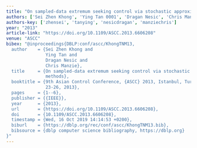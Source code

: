 ```yaml
---
title: "On sampled-data extremum seeking control via stochastic approximation methods"
authors: ['Sei Zhen Khong', 'Ying Tan 0001', 'Dragan Nesic', 'Chris Manzie']
authors-key: ['zhensei', 'tanying', 'nesicdragan', 'manziechris']
year: "2013"
article-link: "https://doi.org/10.1109/ASCC.2013.6606208"
venue: "ASCC"
bibex: "@inproceedings{DBLP:conf/ascc/KhongTNM13,
  author    = {Sei Zhen Khong and
               Ying Tan and
               Dragan Nesic and
               Chris Manzie},
  title     = {On sampled-data extremum seeking control via stochastic approximation
               methods},
  booktitle = {9th Asian Control Conference, {ASCC} 2013, Istanbul, Turkey, June
               23-26, 2013},
  pages     = {1--6},
  publisher = {{IEEE}},
  year      = {2013},
  url       = {https://doi.org/10.1109/ASCC.2013.6606208},
  doi       = {10.1109/ASCC.2013.6606208},
  timestamp = {Wed, 16 Oct 2019 14:14:53 +0200},
  biburl    = {https://dblp.org/rec/conf/ascc/KhongTNM13.bib},
  bibsource = {dblp computer science bibliography, https://dblp.org}
}"
---
```

